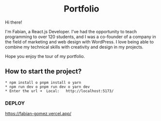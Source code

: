 <h1 align='center' >Portfolio</h1>

Hi there!

I'm Fabian, a React.js Developer. I've had the opportunity to teach programming to over 120 students, and I was a
co-founder of a company in the field of marketing and web design with WordPress. I love being able to
combine my technical skills with creativity and design in my projects.

Hope you enjoy the tour of my portfolio.

## How to start the project?

```
* npm install o pnpm install o yarn
* npm run dev o pnpm run dev o yarn dev
* Enter the url ➜  Local:   http://localhost:5173/
```

### DEPLOY

https://fabian-gomez.vercel.app/
